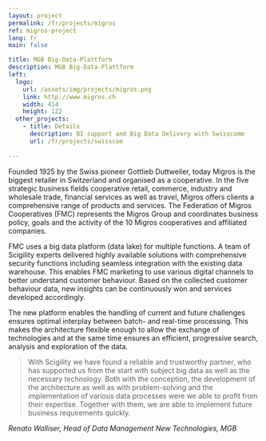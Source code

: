 ```yaml
---
layout: project
permalink: /fr/projects/migros
ref: migros-project
lang: fr
main: false

title: MGB Big-Data-Plattform
description: MGB Big-Data-Plattform
left:
  logo:
    url: /assets/img/projects/migros.png
    link: http://www.migros.ch
    width: 414
    height: 122
  other_projects:
    - title: Details
      description: BI support and Big Data Delivery with Swisscomm
      url: /fr/projects/swisscom
      
---
```


Founded 1925 by the Swiss pioneer Gottlieb Duttweiler, today Migros is the biggest retailer in Switzerland and organised as a cooperative. In the five strategic business fields cooperative retail, commerce, industry and wholesale trade, financial services as well as travel, Migros offers clients a comprehensive range of products and services. The Federation of Migros Cooperatives (FMC) represents the Migros Group and coordinates business policy, goals and the activity of the 10 Migros cooperatives and affiliated companies. 
 
FMC uses a big data platform (data lake) for multiple functions. A team of Scigility experts delivered highly available solutions with comprehensive security functions including seamless integration with the existing data warehouse. This enables FMC marketing to use various digital channels to better understand customer behaviour. Based on the collected customer behaviour data, new insights can be continuously won and services developed accordingly. 

The new platform enables the handling of current and future challenges ensures optimal interplay between batch- and real-time processing. This makes the architecture flexible enough to allow the exchange of technologies and at the same time ensures an efficient, progressive search, analysis and exploration of the data. 
 
> With Scigility we have found a reliable and trustworthy partner, who has supported us from the start with subject big data as well as the necessary technology. Both with the conception, the development of the architecture as well as with problem-solving and the implementation of various data processes were we able to profit from their expertise. Together with them, we are able to implement future business requirements quickly.  

<cite>Renato Walliser, Head of Data Management New Technologies, MGB</cite>

